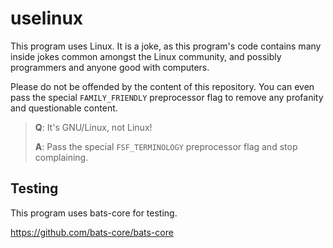 # uselinux

This program uses Linux. It is a joke, as this program's code contains
many inside jokes common amongst the Linux community, and possibly programmers
and anyone good with computers.

Please do not be offended by the content of this repository. You can even pass
the special `FAMILY_FRIENDLY` preprocessor flag to remove any profanity and
questionable content.


> **Q**: It's GNU/Linux, not Linux!
>
> **A**: Pass the special `FSF_TERMINOLOGY` preprocessor flag and stop complaining.

## Testing

This program uses bats-core for testing.

https://github.com/bats-core/bats-core
